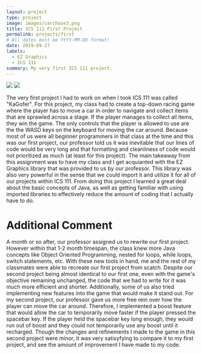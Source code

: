 ```yaml
---
layout: project
type: project
image: images/carchase3.png
title: ICS 111 First Project
permalink: projects/first
# All dates must be YYYY-MM-DD format!
date: 2019-09-27
labels:
  - EZ Graphics
  - ICS 111
summary: My very first ICS 111 project.
---
```


<img class="ui image" src="{{ site.baseurl }}/images/carchase.PNG">

<img class="ui image" src="{{ site.baseurl }}/images/carchase2.PNG">

The very first project I had to work on when I took ICS 111 was called "KaGofer". For this project, my class had to create a top-down racing game where the player has to move a car in order to navigate and collect items that are sprawled across a stage. If the player manages to collect all items, they win the game. The only controls that the player is allowed to use are the the WASD keys on the keyboard for moving the car around. Because most of us were all beginner programmers in that class at the time and this was our first project, our professor told us it was inevitable that our lines of code would be very long and that formatting and cleanliness of code would not prioritized as much (at least for this project). The main takeaway from this assignment was to have my class and I get acquianted with the EZ Graphics library that was provided to us by our professor. This library was also very powerful in the sense that we could import it and utilize it for all of our projects within ICS 111. From doing this project I learned a great deal about the basic concepts of Java, as well as getting familiar with using imported libraries to effectively reduce the amount of coding that I actually have to do. 

# Additional Comment

A month or so after, our professor assigned us to rewrite our first project. However within that 1-2 month timespan, the class knew more Java concepts like Object Oriented Programming, nested for loops, while loops, switch statements, etc. With these new tools in hand, me and the rest of my classmates were able to recreate our first project from scatch. Despite our second project being almost identical to our first one, even with the game's objective remaining unchanged, the code that we had to write for it was much more efficient and shorter. Additionally, some of us also tried implementing new features into the game that would make it stand out. For my second project, our professor gave us more free rein over how the player can move the car around. Therefore, I implemented a boost feature that would allow the car to temporarily move faster if the player pressed the spacebar key. If the player held the spacebar key long enough, they would run out of boost and they could not temporarily use any boost until it recharged. Though the changes and refinements I made to the game in this second project were minor, it was very satisyfying to compare it to my first project, and see the amount of improvement I have made to my code.
